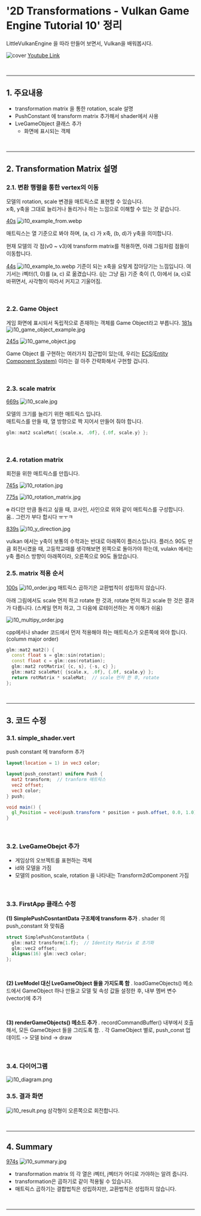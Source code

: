 # '2D Transformations - Vulkan Game Engine Tutorial 10' 정리


LittleVulkanEngine 을 따라 만들어 보면서, Vulkan을 배워봅시다.


![cover](/images/lve/i10_cover.jpg)
[Youtube Link](https://youtu.be/gxUcgc88tD4?list=PL8327DO66nu9qYVKLDmdLW_84-yE4auCR)

<br/>

---


## 1. 주요내용

- transformation matrix 을 통한 rotation, scale 설명
- PushConstant 에 transform matrix 추가해서 shader에서 사용
- LveGameObject 클래스 추가
  - 화면에 표시되는 객체

<br/>

---

## 2. Transformation Matrix 설명


### 2.1. 변환 행렬을 통한 vertex의 이동
모델의 rotation, scale 변경을 매트릭스로 표현할 수 있습니다.  
x축, y축을 그대로 늘리거나 돌리거나 하는 느낌으로 이해할 수 있는 것 같습니다.  

[40s](https://youtu.be/gxUcgc88tD4?list=PL8327DO66nu9qYVKLDmdLW_84-yE4auCR&t=40)
![i10_example_from.webp](/images/lve/i10_example_from.webp)

매트릭스는 열 기준으로 봐야 하며, (a, c) 가 x축, (b, d)가 y축을 의미합니다.


현재 모델의 각 점(v0 ~ v3)에 transform matrix를 적용하면, 아래 그림처럼 점들이 이동합니다.


[44s](https://youtu.be/gxUcgc88tD4?list=PL8327DO66nu9qYVKLDmdLW_84-yE4auCR&t=44)
![i10_example_to.webp](/images/lve/i10_example_to.webp)
기준이 되는 x축을 요렇게 잡아당기는 느낌입니다.
여기서는 i벡터(1, 0)를 (a, c) 로 옮겼습니다. (j는 그냥 둠)
기준 축이 (1, 0)에서 (a, c)로 바뀌면서, 사각형이 따라서 커지고 기울어짐.

<br/>

### 2.2. Game Object
게임 화면에 표시되서 독립적으로 존재하는 객체를 Game Object라고 부릅니다.
[181s](https://youtu.be/gxUcgc88tD4?list=PL8327DO66nu9qYVKLDmdLW_84-yE4auCR&t=181)
![i10_game_object_example.jpg](/images/lve/i10_game_object_example.jpg)

[245s](https://youtu.be/gxUcgc88tD4?list=PL8327DO66nu9qYVKLDmdLW_84-yE4auCR&t=245)
![i10_game_object.jpg](/images/lve/i10_game_object.jpg)

Game Object 를 구현하는 여러가지 접근법이 있는데, 우리는 [ECS(Entity Component System)](https://austinmorlan.com/posts/entity_component_system/) 이라는 걸 아주 간략화해서 구현할 겁니다.

<br/>

### 2.3. scale matrix

[669s](https://youtu.be/gxUcgc88tD4?list=PL8327DO66nu9qYVKLDmdLW_84-yE4auCR&t=669)
![i10_scale.jpg](/images/lve/i10_scale.jpg)

모델의 크기를 늘리기 위한 매트릭스 입니다.  
매트릭스를 만들 때, 열 방향으로 짝 지어서 만들어 줘야 합니다.

```scale_matrix.cpp
glm::mat2 scaleMat{ {scale.x, .0f}, {.0f, scale.y} };
```
<br/>

### 2.4. rotation matrix

회전을 위한 매트릭스를 만듭니다.

[745s](https://youtu.be/gxUcgc88tD4?list=PL8327DO66nu9qYVKLDmdLW_84-yE4auCR&t=745)
![i10_rotation.jpg](/images/lve/i10_rotation.jpg)

[775s](https://youtu.be/gxUcgc88tD4?list=PL8327DO66nu9qYVKLDmdLW_84-yE4auCR&t=775)
![i10_rotation_matrix.jpg](/images/lve/i10_rotation_matrix.jpg)

ɵ 라디안 만큼 돌리고 싶을 때, 코사인, 사인으로 위와 같이 매트릭스를 구성합니다.  
움.. 그런가 부다 합시다 ㅠㅜㅋ


[839s](https://youtu.be/gxUcgc88tD4?list=PL8327DO66nu9qYVKLDmdLW_84-yE4auCR&t=839)
![i10_y_direction.jpg](/images/lve/i10_y_direction.jpg)

vulkan 에서는 y축이 보통의 수학과는 반대로 아래쪽이 플러스입니다.
플러스 90도 만큼 회전시켰을 때, 고등학교때를 생각해보면 왼쪽으로 돌아가야 하는데,
vulakn 에서는 y축 플러스 방향이 아래쪽이라, 오른쪽으로 90도 돌았습니다.


### 2.5. matrix 적용 순서

[100s](https://youtu.be/gxUcgc88tD4?list=PL8327DO66nu9qYVKLDmdLW_84-yE4auCR&t=100)
![i10_order.jpg](/images/lve/i10_order.jpg)
매트릭스 곱하기은 교환법칙이 성립하지 않습니다.

아래 그림에서도 scale 먼저 하고 rotate 한 것과, rotate 먼저 하고 scale 한 것은 결과가 다릅니다.
(스케일 먼저 하고, 그 다음에 로테이션하는 게 이해가 쉬움)

![i10_multipy_order.jpg](/images/lve/i10_multipy_order.jpg)

cpp에서나 shader 코드에서 먼저 적용해야 하는 매트릭스가 오른쪽에 와야 합니다. (column major order)

```cpp
glm::mat2 mat2() {
  const float s = glm::sin(rotation);
  const float c = glm::cos(rotation);
  glm::mat2 rotMatrix{ {c, s}, {-s, c} };
  glm::mat2 scaleMat{ {scale.x, .0f}, {.0f, scale.y} };
  return rotMatrix * scaleMat;  // scale 먼저 한 후, rotate
};
```

<br/>

---


## 3. 코드 수정
### 3.1. simple_shader.vert
push constant 에 transform 추가

```glsl
layout(location = 1) in vec3 color;

layout(push_constant) uniform Push {
  mat2 transform;  // tranform 매트릭스
  vec2 offset;
  vec3 color;
} push;

void main() {
  gl_Position = vec4(push.transform * position + push.offset, 0.0, 1.0); // 포지션에 transform 매트릭스 적용
}
```

<br/>

### 3.2. LveGameObejct 추가

- 게임상의 오브젝트를 표현하는 객체  
- id와 모델을 가짐  
- 모델의 position, scale, rotation 을 나타내는 Transform2dComponent 가짐  

<br/>

### 3.3. FirstApp 클래스 수정
**(1) SimplePushCosntantData 구조체에 transform 추가**
. shader 의 push_constant 와 맞춰줌

```cpp
struct SimplePushConstantData {
  glm::mat2 transform{1.f};  // Identity Matrix 로 초기화
  glm::vec2 offset;
  alignas(16) glm::vec3 color;
};
```

<br/>

**(2) LveModel 대신 LveGameObject 들을 가지도록 함**
. loadGameObjects() 메소드에서 GameObject 하나 만들고 모델 및 속성 값들 설정한 후, 내부 멤버 변수(vector)에 추가

<br/>

**(3) renderGameObjects() 메소드 추가**
. recordCommandBuffer() 내부에서 호출해서, 모든 GameObject 들을 그리도록 함.
. 각 GameObject 별로, push_const 업데이트 -> 모델 bind -> draw


<br/>

### 3.4. 다이어그램
![i10_diagram.png](/images/lve/i10_diagram.png)

### 3.5. 결과 화면
![i10_result.png](/images/lve/i10_result.png)
삼각형이 오른쪽으로 회전합니다.

<br/>

---

## 4. Summary

[974s](https://youtu.be/gxUcgc88tD4?list=PL8327DO66nu9qYVKLDmdLW_84-yE4auCR&t=974)
![i10_summary.jpg](/images/lve/i10_summary.jpg)
- transformation matrix 의 각 열은 i벡터, j벡터가 어디로 가야하는 알려 줍니다.
- transformation은 곱하기로 같이 적용될 수 있습니다.
- 매트릭스 곱하기는 결합법칙은 성립하지만, 교환법칙은 성립하지 않습니다.

<br/>

---

